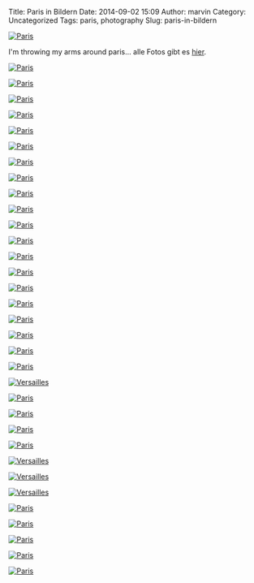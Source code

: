Title: Paris in Bildern
Date: 2014-09-02 15:09
Author: marvin
Category: Uncategorized
Tags: paris, photography
Slug: paris-in-bildern

[![Paris](https://farm6.staticflickr.com/5571/15081279006_0b996576e9_b.jpg)](https://www.flickr.com/photos/marvinxsteadfast/15081279006 "Paris by marvinxsteadfast, on Flickr")

I'm throwing my arms around paris... alle Fotos gibt es
[hier](https://secure.flickr.com/photos/marvinxsteadfast/sets/72157647088954031).

[![Paris](https://farm6.staticflickr.com/5563/15081584296_461341d296_b.jpg)](https://www.flickr.com/photos/marvinxsteadfast/15081584296 "Paris by marvinxsteadfast, on Flickr")

[![Paris](https://farm6.staticflickr.com/5586/14917942980_bbcefa6eda_b.jpg)](https://www.flickr.com/photos/marvinxsteadfast/14917942980 "Paris by marvinxsteadfast, on Flickr")

[![Paris](https://farm6.staticflickr.com/5596/14917930360_b51810073b_b.jpg)](https://www.flickr.com/photos/marvinxsteadfast/14917930360 "Paris by marvinxsteadfast, on Flickr")

[![Paris](https://farm6.staticflickr.com/5587/15081252326_b71314c23d_b.jpg)](https://www.flickr.com/photos/marvinxsteadfast/15081252326 "Paris by marvinxsteadfast, on Flickr")

[![Paris](https://farm4.staticflickr.com/3864/14917406148_3659d45826_b.jpg)](https://www.flickr.com/photos/marvinxsteadfast/14917406148 "Paris by marvinxsteadfast, on Flickr")

[![Paris](https://farm6.staticflickr.com/5568/14917346190_c0fb4bdcf5_b.jpg)](https://www.flickr.com/photos/marvinxsteadfast/14917346190 "Paris by marvinxsteadfast, on Flickr")

[![Paris](https://farm6.staticflickr.com/5591/14917417757_9f7e8e8c1d_b.jpg)](https://www.flickr.com/photos/marvinxsteadfast/14917417757 "Paris by marvinxsteadfast, on Flickr")

[![Paris](https://farm4.staticflickr.com/3861/14917227969_986700b4b9_b.jpg)](https://www.flickr.com/photos/marvinxsteadfast/14917227969 "Paris by marvinxsteadfast, on Flickr")

[![Paris](https://farm6.staticflickr.com/5555/15103526662_944de9142b_b.jpg)](https://www.flickr.com/photos/marvinxsteadfast/15103526662 "Paris by marvinxsteadfast, on Flickr")

[![Paris](https://farm4.staticflickr.com/3897/15100888191_60148ea924_b.jpg)](https://www.flickr.com/photos/marvinxsteadfast/15100888191 "Paris by marvinxsteadfast, on Flickr")

[![Paris](https://farm4.staticflickr.com/3924/15103529542_1800a6ba84_b.jpg)](https://www.flickr.com/photos/marvinxsteadfast/15103529542 "Paris by marvinxsteadfast, on Flickr")

[![Paris](https://farm4.staticflickr.com/3837/14917216407_d648835549_b.jpg)](https://www.flickr.com/photos/marvinxsteadfast/14917216407 "Paris by marvinxsteadfast, on Flickr")

[![Paris](https://farm4.staticflickr.com/3912/15103755445_7faab54938_b.jpg)](https://www.flickr.com/photos/marvinxsteadfast/15103755445 "Paris by marvinxsteadfast, on Flickr")

[![Paris](https://farm6.staticflickr.com/5594/15103747025_f0f2d931c4_b.jpg)](https://www.flickr.com/photos/marvinxsteadfast/15103747025 "Paris by marvinxsteadfast, on Flickr")

[![Paris](https://farm4.staticflickr.com/3886/15103519792_4689e2499f_b.jpg)](https://www.flickr.com/photos/marvinxsteadfast/15103519792 "Paris by marvinxsteadfast, on Flickr")

[![Paris](https://farm6.staticflickr.com/5572/14917318517_8a4f951cda_b.jpg)](https://www.flickr.com/photos/marvinxsteadfast/14917318517 "Paris by marvinxsteadfast, on Flickr")

[![Paris](https://farm6.staticflickr.com/5563/14917180038_8dd33ea7dd_b.jpg)](https://www.flickr.com/photos/marvinxsteadfast/14917180038 "Paris by marvinxsteadfast, on Flickr")

[![Paris](https://farm6.staticflickr.com/5572/15100846561_4eb2029d20_b.jpg)](https://www.flickr.com/photos/marvinxsteadfast/15100846561 "Paris by marvinxsteadfast, on Flickr")

[![Paris](https://farm4.staticflickr.com/3897/14917366678_ed049405e6_b.jpg)](https://www.flickr.com/photos/marvinxsteadfast/14917366678 "Paris by marvinxsteadfast, on Flickr")

[![Paris](https://farm6.staticflickr.com/5551/14917286330_857f7d4ae1_b.jpg)](https://www.flickr.com/photos/marvinxsteadfast/14917286330 "Paris by marvinxsteadfast, on Flickr")

[![Versailles](https://farm6.staticflickr.com/5552/14917422718_15e7cdcb76_b.jpg)](https://www.flickr.com/photos/marvinxsteadfast/14917422718 "Versailles by marvinxsteadfast, on Flickr")

[![Paris](https://farm6.staticflickr.com/5591/15103988745_5fb922454a_b.jpg)](https://www.flickr.com/photos/marvinxsteadfast/15103988745 "Paris by marvinxsteadfast, on Flickr")

[![Paris](https://farm6.staticflickr.com/5580/15103996675_4b05acb69a_b.jpg)](https://www.flickr.com/photos/marvinxsteadfast/15103996675 "Paris by marvinxsteadfast, on Flickr")

[![Paris](https://farm4.staticflickr.com/3878/14917440267_cf2baf50a1_b.jpg)](https://www.flickr.com/photos/marvinxsteadfast/14917440267 "Paris by marvinxsteadfast, on Flickr")

[![Paris](https://farm4.staticflickr.com/3881/15081525196_87a853d6a2_b.jpg)](https://www.flickr.com/photos/marvinxsteadfast/15081525196 "Paris by marvinxsteadfast, on Flickr")

[![Versailles](https://farm6.staticflickr.com/5586/14917828199_601b95d022_b.jpg)](https://www.flickr.com/photos/marvinxsteadfast/14917828199 "Versailles by marvinxsteadfast, on Flickr")

[![Versailles](https://farm4.staticflickr.com/3892/14917862930_4707e3591e_b.jpg)](https://www.flickr.com/photos/marvinxsteadfast/14917862930 "Versailles by marvinxsteadfast, on Flickr")

[![Versailles](https://farm6.staticflickr.com/5558/14917949078_fb9b650906_b.jpg)](https://www.flickr.com/photos/marvinxsteadfast/14917949078 "Versailles by marvinxsteadfast, on Flickr")

[![Paris](https://farm6.staticflickr.com/5585/14917850040_a656838daa_b.jpg)](https://www.flickr.com/photos/marvinxsteadfast/14917850040 "Paris by marvinxsteadfast, on Flickr")

[![Paris](https://farm6.staticflickr.com/5553/14917890839_e8c93bc480_b.jpg)](https://www.flickr.com/photos/marvinxsteadfast/14917890839 "Paris by marvinxsteadfast, on Flickr")

[![Paris](https://farm6.staticflickr.com/5588/15101527931_2c904b53fb_b.jpg)](https://www.flickr.com/photos/marvinxsteadfast/15101527931 "Paris by marvinxsteadfast, on Flickr")

[![Paris](https://farm6.staticflickr.com/5551/15104115982_d866d51e5c_b.jpg)](https://www.flickr.com/photos/marvinxsteadfast/15104115982 "Paris by marvinxsteadfast, on Flickr")

[![Paris](https://farm6.staticflickr.com/5565/15104200492_0083f76006_b.jpg)](https://www.flickr.com/photos/marvinxsteadfast/15104200492 "Paris by marvinxsteadfast, on Flickr")

